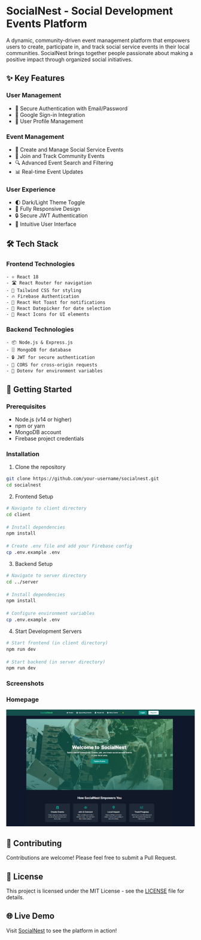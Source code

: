 # SocialNest - Social Development Events Platform

A dynamic, community-driven event management platform that empowers users to create, participate in, and track social service events in their local communities. SocialNest brings together people passionate about making a positive impact through organized social initiatives.

## ✨ Key Features

### User Management
- 🔐 Secure Authentication with Email/Password
- 🔑 Google Sign-in Integration
- 👤 User Profile Management

### Event Management
- 📅 Create and Manage Social Service Events
- 🤝 Join and Track Community Events
- 🔍 Advanced Event Search and Filtering
- 📊 Real-time Event Updates

### User Experience
- 🌓 Dark/Light Theme Toggle
- 📱 Fully Responsive Design
- 🔒 Secure JWT Authentication
- 🎯 Intuitive User Interface

## 🛠️ Tech Stack

### Frontend Technologies
```
- ⚛️ React 18
- 🛣️ React Router for navigation
- 🎨 Tailwind CSS for styling
- 🔥 Firebase Authentication
- 🍞 React Hot Toast for notifications
- 📅 React Datepicker for date selection
- 💅 React Icons for UI elements
```

### Backend Technologies
```
- 📦 Node.js & Express.js
- 🗄️ MongoDB for database
- 🔒 JWT for secure authentication
- 🔄 CORS for cross-origin requests
- 🔐 Dotenv for environment variables
```

## 🚀 Getting Started

### Prerequisites
- Node.js (v14 or higher)
- npm or yarn
- MongoDB account
- Firebase project credentials

### Installation

1. Clone the repository
```bash
git clone https://github.com/your-username/socialnest.git
cd socialnest
```

2. Frontend Setup
```bash
# Navigate to client directory
cd client

# Install dependencies
npm install

# Create .env file and add your Firebase config
cp .env.example .env
```

3. Backend Setup
```bash
# Navigate to server directory
cd ../server

# Install dependencies
npm install

# Configure environment variables
cp .env.example .env
```

4. Start Development Servers
```bash
# Start frontend (in client directory)
npm run dev

# Start backend (in server directory)
npm run dev
```

### Screenshots

### Homepage
![SocialNest Homepage](./src/assets/snss.png)

## 🤝 Contributing

Contributions are welcome! Please feel free to submit a Pull Request.

## 📝 License

This project is licensed under the MIT License - see the [LICENSE](LICENSE) file for details.

## 🌐 Live Demo

Visit [SocialNest](https://sociial-nest.netlify.app/) to see the platform in action!
